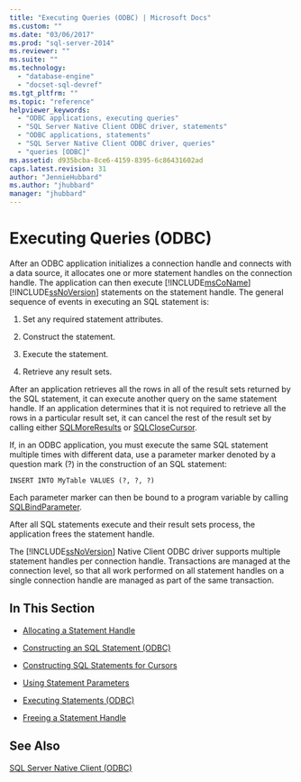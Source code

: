 ```yaml
---
title: "Executing Queries (ODBC) | Microsoft Docs"
ms.custom: ""
ms.date: "03/06/2017"
ms.prod: "sql-server-2014"
ms.reviewer: ""
ms.suite: ""
ms.technology: 
  - "database-engine"
  - "docset-sql-devref"
ms.tgt_pltfrm: ""
ms.topic: "reference"
helpviewer_keywords: 
  - "ODBC applications, executing queries"
  - "SQL Server Native Client ODBC driver, statements"
  - "ODBC applications, statements"
  - "SQL Server Native Client ODBC driver, queries"
  - "queries [ODBC]"
ms.assetid: d935bcba-8ce6-4159-8395-6c86431602ad
caps.latest.revision: 31
author: "JennieHubbard"
ms.author: "jhubbard"
manager: "jhubbard"
---
```

# Executing Queries (ODBC)
  After an ODBC application initializes a connection handle and connects with a data source, it allocates one or more statement handles on the connection handle. The application can then execute [!INCLUDE[msCoName](../../includes/msconame-md.md)] [!INCLUDE[ssNoVersion](../../includes/ssnoversion-md.md)] statements on the statement handle. The general sequence of events in executing an SQL statement is:  
  
1.  Set any required statement attributes.  
  
2.  Construct the statement.  
  
3.  Execute the statement.  
  
4.  Retrieve any result sets.  
  
 After an application retrieves all the rows in all of the result sets returned by the SQL statement, it can execute another query on the same statement handle. If an application determines that it is not required to retrieve all the rows in a particular result set, it can cancel the rest of the result set by calling either [SQLMoreResults](../native-client-odbc-api/sqlmoreresults.md) or [SQLCloseCursor](../native-client-odbc-api/sqlclosecursor.md).  
  
 If, in an ODBC application, you must execute the same SQL statement multiple times with different data, use a parameter marker denoted by a question mark (?) in the construction of an SQL statement:  
  
```  
INSERT INTO MyTable VALUES (?, ?, ?)  
```  
  
 Each parameter marker can then be bound to a program variable by calling [SQLBindParameter](../native-client-odbc-api/sqlbindparameter.md).  
  
 After all SQL statements execute and their result sets process, the application frees the statement handle.  
  
 The [!INCLUDE[ssNoVersion](../../includes/ssnoversion-md.md)] Native Client ODBC driver supports multiple statement handles per connection handle. Transactions are managed at the connection level, so that all work performed on all statement handles on a single connection handle are managed as part of the same transaction.  
  
## In This Section  
  
-   [Allocating a Statement Handle](allocating-a-statement-handle.md)  
  
-   [Constructing an SQL Statement &#40;ODBC&#41;](constructing-an-sql-statement-odbc.md)  
  
-   [Constructing SQL Statements for Cursors](../../database-engine/dev-guide/cursors.md)  
  
-   [Using Statement Parameters](using-statement-parameters.md)  
  
-   [Executing Statements &#40;ODBC&#41;](executing-statements/executing-statements-odbc.md)  
  
-   [Freeing a Statement Handle](freeing-a-statement-handle.md)  
  
## See Also  
 [SQL Server Native Client &#40;ODBC&#41;](../native-client/odbc/sql-server-native-client-odbc.md)  
  
  